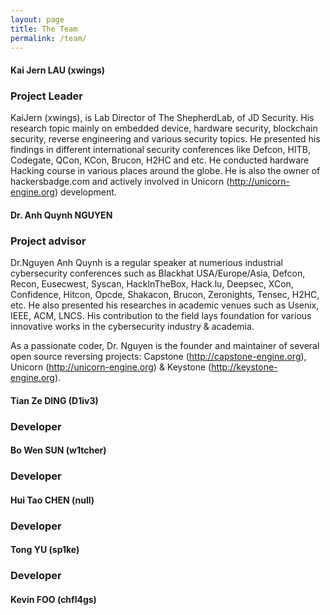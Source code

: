 ```yaml
---
layout: page
title: The Team
permalink: /team/
---
```


#### Kai Jern LAU (xwings)
<h3>Project Leader</h3>

KaiJern (xwings), is Lab Director of The ShepherdLab, of JD Security. His research topic mainly on embedded device, hardware security, blockchain security, reverse engineering and various security topics. He presented his findings in different international security conferences like Defcon, HITB, Codegate, QCon, KCon, Brucon, H2HC and etc. He conducted hardware Hacking course in various places around the globe. He is also the owner of hackersbadge.com and actively involved in Unicorn (http://unicorn-engine.org) development.


#### Dr. Anh Quynh NGUYEN
<h3>Project advisor</h3>

Dr.Nguyen Anh Quynh is a regular speaker at numerious industrial cybersecurity conferences such as Blackhat USA/Europe/Asia, Defcon, Recon, Eusecwest, Syscan, HackInTheBox, Hack.lu, Deepsec, XCon, Confidence, Hitcon, Opcde, Shakacon, Brucon, Zeronights, Tensec, H2HC, etc. He also presented his researches in academic venues such as Usenix, IEEE, ACM, LNCS. His contribution to the field lays foundation for various innovative works in the cybersecurity industry & academia.

As a passionate coder, Dr. Nguyen is the founder and maintainer of several open source reversing projects: Capstone (http://capstone-engine.org), Unicorn (http://unicorn-engine.org) & Keystone (http://keystone-engine.org).


#### Tian Ze DING (D1iv3)
<h3>Developer</h3>


#### Bo Wen SUN (w1tcher)
<h3>Developer</h3>


#### Hui Tao CHEN (null)
<h3>Developer</h3>


#### Tong YU (sp1ke)
<h3>Developer</h3>


#### Kevin FOO (chfl4gs)
<h3></h3>
